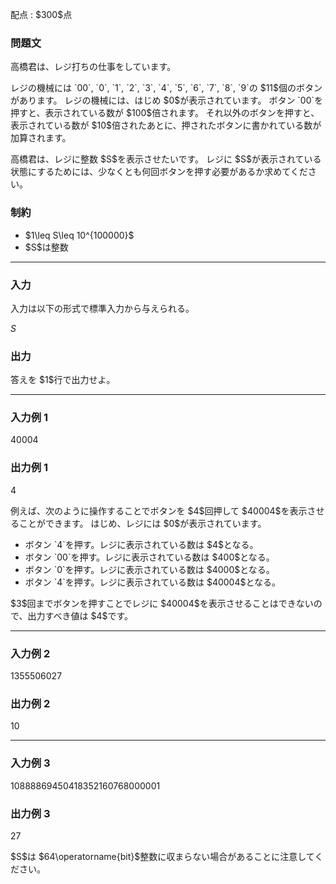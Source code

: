 
<div>

<span>

<span>

<p>
配点 : $300$点
</p>

<div>

<section>

### **問題文**

<p>
高橋君は、レジ打ちの仕事をしています。
</p>

<p>
レジの機械には `00`, `0`, `1`, `2`, `3`, `4`, `5`, `6`, `7`, `8`, `9`の $11$個のボタンがあります。
レジの機械には、はじめ $0$が表示されています。
ボタン `00`を押すと、表示されている数が $100$倍されます。
それ以外のボタンを押すと、表示されている数が $10$倍されたあとに、押されたボタンに書かれている数が加算されます。
</p>

<p>
高橋君は、レジに整数 $S$を表示させたいです。
レジに $S$が表示されている状態にするためには、少なくとも何回ボタンを押す必要があるか求めてください。
</p>

</section>

</div>

<div>

<section>

### **制約**

<ul>

<li>
$1\leq S\leq 10^{100000}$
</li>

<li>
$S$は整数
</li>

</ul>

</section>

</div>

---

<div>

<div>

<section>

### **入力**

<p>
入力は以下の形式で標準入力から与えられる。
</p>

<div>

$S$
</div>

</section>

</div>

<div>

<section>

### **出力**

<p>
答えを $1$行で出力せよ。
</p>

</section>

</div>

</div>

---

<div>

<section>

### **入力例 1**

<div>

40004

</div>

</section>

</div>

<div>

<section>

### **出力例 1**

<div>

4

</div>

<p>
例えば、次のように操作することでボタンを $4$回押して $40004$を表示させることができます。
はじめ、レジには $0$が表示されています。
</p>

<ul>

<li>
ボタン `4`を押す。レジに表示されている数は $4$となる。
</li>

<li>
ボタン `00`を押す。レジに表示されている数は $400$となる。
</li>

<li>
ボタン `0`を押す。レジに表示されている数は $4000$となる。
</li>

<li>
ボタン `4`を押す。レジに表示されている数は $40004$となる。
</li>

</ul>

<p>
$3$回までボタンを押すことでレジに $40004$を表示させることはできないので、出力すべき値は $4$です。
</p>

</section>

</div>

---

<div>

<section>

### **入力例 2**

<div>

1355506027

</div>

</section>

</div>

<div>

<section>

### **出力例 2**

<div>

10

</div>

</section>

</div>

---

<div>

<section>

### **入力例 3**

<div>

10888869450418352160768000001

</div>

</section>

</div>

<div>

<section>

### **出力例 3**

<div>

27

</div>

<p>
$S$は $64\operatorname{bit}$整数に収まらない場合があることに注意してください。
</p>

</section>

</div>

</span>

</span>

</div>
